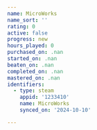 ```yaml
---
name: MicroWorks
name_sort: ''
rating: 0
active: false
progress: new
hours_played: 0
purchased_on: .nan
started_on: .nan
beaten_on: .nan
completed_on: .nan
mastered_on: .nan
identifiers:
  - type: steam
    appid: '1233410'
    name: MicroWorks
    synced_on: '2024-10-10'

---
```

